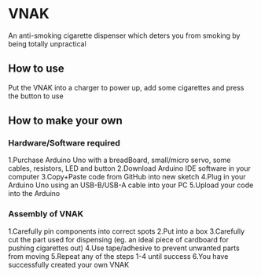 # VNAK
An anti-smoking cigarette dispenser which deters you from smoking by being totally unpractical 
## How to use
Put the VNAK into a charger to power up, add some cigarettes and press the button to use
## How to make your own
### Hardware/Software required
1.Purchase Arduino Uno with a breadBoard, small/micro servo, some cables, resistors, LED and button
2.Download Arduino IDE software in your computer
3.Copy+Paste code from GitHub into new sketch
4.Plug in your Arduino Uno using an USB-B/USB-A cable into your PC
5.Upload your code into the Arduino
### Assembly of VNAK
1.Carefully pin components into correct spots
2.Put into a box
3.Carefully cut the part used for dispensing (eg. an ideal piece of cardboard for pushing cigarettes out)
4.Use tape/adhesive to prevent unwanted parts from moving
5.Repeat any of the steps 1-4 until success
6.You have successfully created your own VNAK

